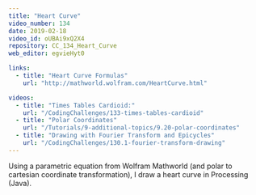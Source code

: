 ```yaml
---
title: "Heart Curve"
video_number: 134
date: 2019-02-18
video_id: oUBAi9xQ2X4
repository: CC_134_Heart_Curve
web_editor: egvieHyt0

links:
  - title: "Heart Curve Formulas"
    url: "http://mathworld.wolfram.com/HeartCurve.html"

videos:
  - title: "Times Tables Cardioid:"
    url: "/CodingChallenges/133-times-tables-cardioid"
  - title: "Polar Coordinates"
    url: "/Tutorials/9-additional-topics/9.20-polar-coordinates"
  - title: "Drawing with Fourier Transform and Epicycles"
    url: "/CodingChallenges/130.1-fourier-transform-drawing"
---
```


Using a parametric equation from Wolfram Mathworld (and polar to cartesian coordinate transformation), I draw a heart curve in Processing (Java).
